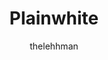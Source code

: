 ---
title: "Plainwhite"
github: https://github.com/thelehhman/plainwhite-jekyll
demo: https://thelehhman.com/
author: thelehhman
ssg:
  - Jekyll
cms:
  - No Cms
---